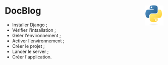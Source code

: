 # **DocBlog** <a href="../../../"><img align="right" src="../../../assets/Python-logo-notext.svg" alt="Python" height="64px"></a>
* Installer Django ;
* Vérifier l'intsallation ;
* Geler l'environnement ;
* Activer l'environnement ;
* Créer le projet ;
* Lancer le server ;
* Créer l'application.
<!-- ___
[notes](./note.md) -->